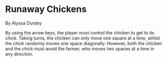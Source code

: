 # Runaway Chickens

By Alyssa Durdey

By using the arrow keys, the player must control the chicken to get to its chick. Taking turns, the chicken can only move one square at a time, whilst the chick randomly moves one space diagonally. However, both the chicken and the chick must avoid the farmer, who moves two spaces at a time in any direction.
